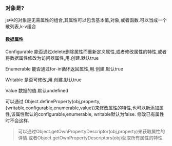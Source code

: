 ### 对象是?
js中的对象是无需属性的组合,其属性可以包含基本值,对象,或者函数.可以当成一个散列表,k-v组合
#### 数据属性
Configurable 能否通过delete删除属性而重新定义属性,或者修改属性的特性,或者将数据属性修改为访问器属性,用.创建.默认true  

Enumerable  能否通过for-in循环返回属性,用.创建.默认true  

Writable  是否可修改,用.创建.默认true  

Value  数据的值.默认undefined  

可以通过 Object.defineProperty(obj,property,{writable,configurable,enumerable,value})来修改属性的特性,也可以新添加属性,该属性默认的configurable,enumerable,
writable默认为false. 修改已有属性时不会这样.  
>可以通过Object.getOwnPropertyDescriptor(obj,property)来获取属性的详情.或者Object.getOwnPropertyDescriptors(obj)获取所有属性的特性.  
